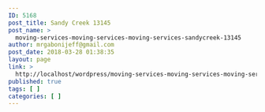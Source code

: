 ```yaml
---
ID: 5168
post_title: Sandy Creek 13145
post_name: >
  moving-services-moving-services-moving-services-sandycreek-13145
author: mrgabonijeff@gmail.com
post_date: 2018-03-28 01:38:35
layout: page
link: >
  http://localhost/wordpress/moving-services-moving-services-moving-services-sandycreek-13145/
published: true
tags: [ ]
categories: [ ]
---
```

